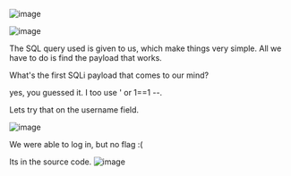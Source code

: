 ![image](https://github.com/user-attachments/assets/6ffbb680-47a3-4853-bb81-231851da950b)

![image](https://github.com/user-attachments/assets/50f02e39-977a-4560-8ca8-8a54f3e0095a)

The SQL query used is given to us, which make things very simple. All we have to do is find the payload that works.

What's the first SQLi payload that comes to our mind?

yes, you guessed it. I too use ' or 1==1 --.

Lets try that on the username field.

![image](https://github.com/user-attachments/assets/d7a811d2-c2b2-47b3-b4c3-7ad52a4114fa)


We were able to log in, but no flag :(

Its in the source code.
![image](https://github.com/user-attachments/assets/4855c274-92f7-4210-821f-cc10c19b8fb4)
